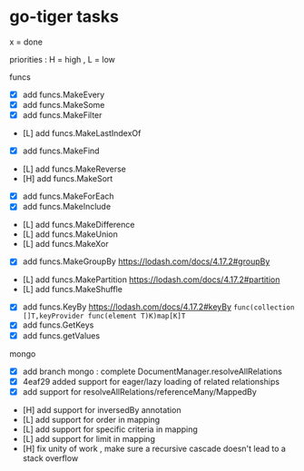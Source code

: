 go-tiger tasks
==============

x = done 

priorities : H = high , L = low

funcs

- [x] add funcs.MakeEvery
- [x] add funcs.MakeSome
- [x] add funcs.MakeFilter
- [L] add funcs.MakeLastIndexOf
- [x] add funcs.MakeFind
- [L] add funcs.MakeReverse
- [H] add funcs.MakeSort
- [x] add funcs.MakeForEach
- [x] add funcs.MakeInclude
- [L] add funcs.MakeDifference
- [L] add funcs.MakeUnion
- [L] add funcs.MakeXor
- [x] add funcs.MakeGroupBy https://lodash.com/docs/4.17.2#groupBy 
- [L] add funcs.MakePartition https://lodash.com/docs/4.17.2#partition
- [L] add funcs.MakeShuffle
- [x] add funcs.KeyBy https://lodash.com/docs/4.17.2#keyBy `func(collection []T,keyProvider func(element T)K)map[K]T`
- [x] add funcs.GetKeys
- [x] add funcs.getValues

mongo 

- [x] add branch mongo : complete DocumentManager.resolveAllRelations
- [x] 4eaf29 added support for eager/lazy loading of related relationships
- [x] add support for resolveAllRelations/referenceMany/MappedBy 
- [H] add support for inversedBy annotation
- [L] add support for order in mapping
- [L] add support for specific criteria in mapping
- [L] add support for limit in mapping
- [H] fix unity of work , make sure a recursive cascade doesn't lead to a stack overflow
